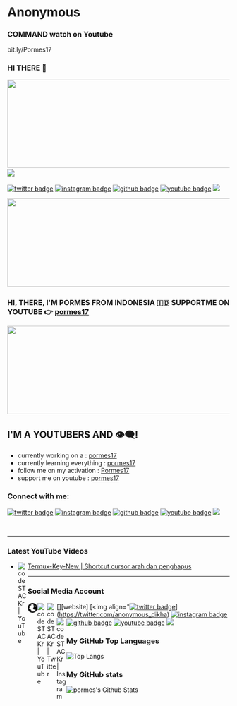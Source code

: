# Anonymous

### COMMAND watch on Youtube

bit.ly/Pormes17

### HI THERE 👋

<img src="https://media.giphy.com/media/12W5Sg2koWYnwA/giphy.gif" width="700" height="200" frameBorder="0" >

<img src="https://media.giphy.com/media/p4NLw3I4U0idi/giphy.gif" width="300" > 

[![twitter badge](https://img.shields.io/badge/twitter-@anonymous_dikha-%231FA1F1?style=flat&logo=twitter&logoColor=blue)](https://twitter.com/anonymous_dikha)
[![instagram badge](https://img.shields.io/badge/instagram-pormes17-%230177B5?style=flat&logo=instagram)](https://www.instagram.com/pormes17)
[![github badge](https://img.shields.io/badge/github-PormesOfficial-%23E4415F?style=flat&logo=github&logoColor=white)](https://github.com/Pormes-Official)
[![youtube badge](https://img.shields.io/badge/youtube-pormes17-%23E4415F?style=flat&logo=youtube&logoColor=red)](https://bit.ly/Pormes17)
![](https://komarev.com/ghpvc/?username=pormes&color=brightgreen&style=flat)

<img src="https://media.giphy.com/media/lp3GUtG2waC88/giphy.gif" width="700" height="200" frameBorder="0" >

### HI, THERE, I'M PORMES FROM INDONESIA 🇮🇩  SUPPORTME ON YOUTUBE 👉 [pormes17][youtube]

<img src="https://media.giphy.com/media/13Nc3xlO1kGg3S/giphy.gif" width="700" height="200" frameBorder="0" >

## I'M A YOUTUBERS AND 👁️‍🗨️!
- currently working on a                             : [pormes17][youtube]
- currently learning everything                      : [pormes17][youtube]
- follow me on my activation                         : [Pormes17][instagram] 
- support me on youtube                              : [pormes17][youtube]

### Connect with me:
[![twitter badge](https://img.shields.io/badge/twitter-@anonymous_dikha-%231FA1F1?style=flat&logo=twitter&logoColor=blue)](https://twitter.com/anonymous_dikha)
[![instagram badge](https://img.shields.io/badge/instagram-Pormes17-%230177B5?style=flat&logo=instagram)](https://www.instagram.com/Pormes17)
[![github badge](https://img.shields.io/badge/github-PormesOfficial-%23E4415F?style=flat&logo=github&logoColor=white)](https://github.com/Pormes-Official)
[![youtube badge](https://img.shields.io/badge/youtube-pormes17-%23E4415F?style=flat&logo=youtube&logoColor=red)](https://bit.ly/Pormes17)
![](https://komarev.com/ghpvc/?username=pormes&color=brightgreen&style=flat)


<br />

---

### Latest YouTube Videos
<!-- YOUTUBE:START -->
- [<img align="left" alt="codeSTACKr | YouTube" width="22px" src="https://cdn.jsdelivr.net/npm/simple-icons@v3/icons/youtube.svg" />][youtube][Termux-Key-New | Shortcut cursor arah dan penghapus](https://youtu.be/6WGfsfIVx7c)

<!-- YOUTUBE:END -->

---

### Social Media Account
<!-- SOCIAL MEDIA:START -->

[<img align="left" alt="codeSTACKr.com" width="22px" src="https://raw.githubusercontent.com/iconic/open-iconic/master/svg/globe.svg" />][website]
[<img align="left" alt="codeSTACKr | YouTube" width="22px" src="https://cdn.jsdelivr.net/npm/simple-icons@v3/icons/youtube.svg" />][youtube]
[<img align="left" alt="codeSTACKr | Twitter" width="22px" src="https://cdn.jsdelivr.net/npm/simple-icons@v3/icons/twitter.svg" />][twitter]
[<img align="[![twitter badge](https://img.shields.io/badge/twitter-@anonymous_dikha-%231FA1F1?style=flat&logo=twitter&logoColor=blue)](https://img.shields.io/badge/twitter-@anonymous_dikha-%231FA1F1?style=flat&logo=twitter&logoColor=blueor=blue)](https://twitter.com/anonymous_dikha)
[![instagram badge](https://img.shields.io/badge/instagram-Pormes17-%230177B5?style=flat&logo=instagram&logoColor=pink)](https://www.instagram.com/Pormes17)
[![github badge](https://img.shields.io/badge/github-pormes-%23E4415F?style=flat&logo=github&logoColor=white)](https://github.com/Pormes-Official)
[![youtube badge](https://img.shields.io/badge/youtube-pormes17-%23E4415F?style=flat&logo=youtube&logoColor=red)](https://bit.ly/Pormes17)
![](https://komarev.com/ghpvc/?username=pormes&color=brightgreen&style=flat)
[<img align="left" alt="codeSTACKr | Instagram" width="22px" src="https://cdn.jsdelivr.net/npm/simple-icons@v3/icons/instagram.svg" />][instagram]

<!-- SOCIAL MEDIA:END -->

### My GitHub Top Languages 
<!-- GITHUB TOP LANGUAGES:END -->
![Top Langs](https://github-readme-stats.vercel.app/api/top-langs/?username=pormes&hide=css,html)
<!-- GITHUB TOP LANGUAGES:END -->

### My GitHub stats
<!-- GITHUB STATS:END -->

<img align="left" alt="pormes's Github Stats" src="https://github-readme-stats.vercel.app/api?username=pormes&show_icons=true&hide_border=true" />

[twitter]: https://twitter.com/anonymous_dikha
[youtube]: https://youtube.com/pormes17
[instagram]: https://instagram.com/Pormes17
[webdevplaylist]: https://www.youtube.com/pormes17

<!-- GITHUB STATS:END -->
